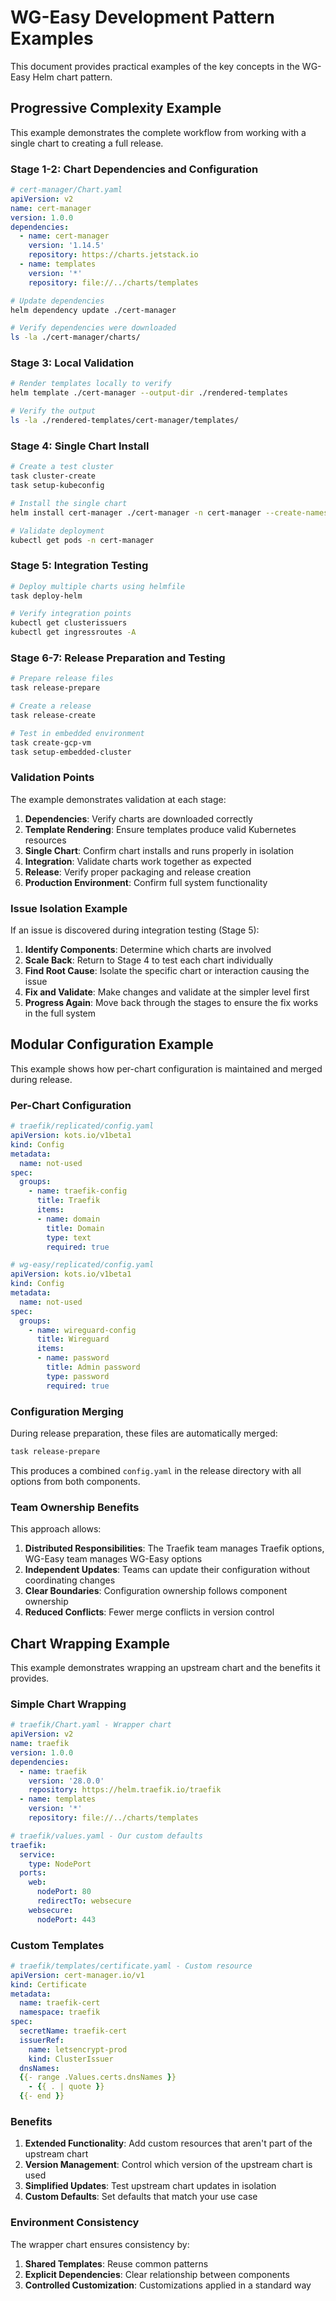 # WG-Easy Development Pattern Examples

This document provides practical examples of the key concepts in the WG-Easy Helm chart pattern.

## Progressive Complexity Example

This example demonstrates the complete workflow from working with a single chart to creating a full release.

### Stage 1-2: Chart Dependencies and Configuration

```yaml
# cert-manager/Chart.yaml
apiVersion: v2
name: cert-manager
version: 1.0.0
dependencies:
  - name: cert-manager
    version: '1.14.5'
    repository: https://charts.jetstack.io
  - name: templates
    version: '*'
    repository: file://../charts/templates
```

```bash
# Update dependencies
helm dependency update ./cert-manager

# Verify dependencies were downloaded
ls -la ./cert-manager/charts/
```

### Stage 3: Local Validation

```bash
# Render templates locally to verify
helm template ./cert-manager --output-dir ./rendered-templates

# Verify the output
ls -la ./rendered-templates/cert-manager/templates/
```

### Stage 4: Single Chart Install

```bash
# Create a test cluster
task cluster-create
task setup-kubeconfig

# Install the single chart
helm install cert-manager ./cert-manager -n cert-manager --create-namespace

# Validate deployment
kubectl get pods -n cert-manager
```

### Stage 5: Integration Testing

```bash
# Deploy multiple charts using helmfile
task deploy-helm

# Verify integration points
kubectl get clusterissuers
kubectl get ingressroutes -A
```

### Stage 6-7: Release Preparation and Testing

```bash
# Prepare release files
task release-prepare

# Create a release
task release-create

# Test in embedded environment
task create-gcp-vm
task setup-embedded-cluster
```

### Validation Points

The example demonstrates validation at each stage:

1. **Dependencies**: Verify charts are downloaded correctly
2. **Template Rendering**: Ensure templates produce valid Kubernetes resources
3. **Single Chart**: Confirm chart installs and runs properly in isolation
4. **Integration**: Validate charts work together as expected
5. **Release**: Verify proper packaging and release creation
6. **Production Environment**: Confirm full system functionality

### Issue Isolation Example

If an issue is discovered during integration testing (Stage 5):

1. **Identify Components**: Determine which charts are involved
2. **Scale Back**: Return to Stage 4 to test each chart individually
3. **Find Root Cause**: Isolate the specific chart or interaction causing the issue
4. **Fix and Validate**: Make changes and validate at the simpler level first
5. **Progress Again**: Move back through the stages to ensure the fix works in the full system

## Modular Configuration Example

This example shows how per-chart configuration is maintained and merged during release.

### Per-Chart Configuration

```yaml
# traefik/replicated/config.yaml
apiVersion: kots.io/v1beta1
kind: Config
metadata:
  name: not-used
spec:
  groups:
    - name: traefik-config
      title: Traefik
      items:
      - name: domain
        title: Domain
        type: text
        required: true
```

```yaml
# wg-easy/replicated/config.yaml
apiVersion: kots.io/v1beta1
kind: Config
metadata:
  name: not-used
spec:
  groups:
    - name: wireguard-config
      title: Wireguard
      items:
      - name: password
        title: Admin password
        type: password
        required: true
```

### Configuration Merging

During release preparation, these files are automatically merged:

```bash
task release-prepare
```

This produces a combined `config.yaml` in the release directory with all options from both components.

### Team Ownership Benefits

This approach allows:

1. **Distributed Responsibilities**: The Traefik team manages Traefik options, WG-Easy team manages WG-Easy options
2. **Independent Updates**: Teams can update their configuration without coordinating changes
3. **Clear Boundaries**: Configuration ownership follows component ownership
4. **Reduced Conflicts**: Fewer merge conflicts in version control

## Chart Wrapping Example

This example demonstrates wrapping an upstream chart and the benefits it provides.

### Simple Chart Wrapping

```yaml
# traefik/Chart.yaml - Wrapper chart
apiVersion: v2
name: traefik
version: 1.0.0
dependencies:
  - name: traefik
    version: '28.0.0'
    repository: https://helm.traefik.io/traefik
  - name: templates
    version: '*'
    repository: file://../charts/templates
```

```yaml
# traefik/values.yaml - Our custom defaults
traefik:
  service:
    type: NodePort
  ports:
    web:
      nodePort: 80
      redirectTo: websecure
    websecure:
      nodePort: 443
```

### Custom Templates

```yaml
# traefik/templates/certificate.yaml - Custom resource
apiVersion: cert-manager.io/v1
kind: Certificate
metadata:
  name: traefik-cert
  namespace: traefik
spec:
  secretName: traefik-cert
  issuerRef:
    name: letsencrypt-prod
    kind: ClusterIssuer
  dnsNames:
  {{- range .Values.certs.dnsNames }}
    - {{ . | quote }}
  {{- end }}
```

### Benefits

1. **Extended Functionality**: Add custom resources that aren't part of the upstream chart
2. **Version Management**: Control which version of the upstream chart is used
3. **Simplified Updates**: Test upstream chart updates in isolation
4. **Custom Defaults**: Set defaults that match your use case

### Environment Consistency

The wrapper chart ensures consistency by:

1. **Shared Templates**: Reuse common patterns
2. **Explicit Dependencies**: Clear relationship between components
3. **Controlled Customization**: Customizations applied in a standard way
